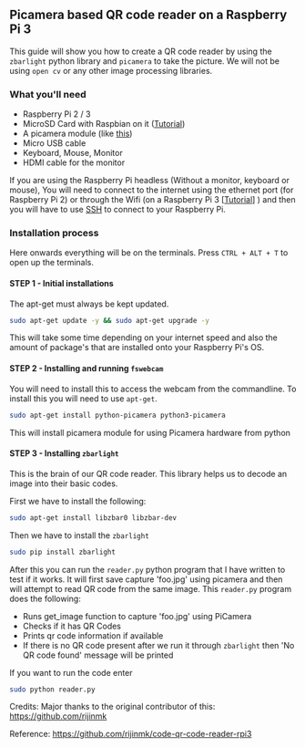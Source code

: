 ## Picamera based QR code reader on a Raspberry Pi 3

This guide will show you how to create a QR code reader by using the `zbarlight` python library and `picamera` to take the picture. We will not be using `open cv` or any other image processing libraries. 

### What you'll need

* Raspberry Pi 2 / 3
* MicroSD Card with Raspbian on it ([Tutorial](https://github.com/rijinmk/guide-to-install-any-os-terminal-rpi3))
* A picamera module (like [this](https://www.raspberrypi.org/products/camera-module-v2/))
* Micro USB cable
* Keyboard, Mouse, Monitor
* HDMI cable for the monitor

If you are using the Raspberry Pi headless (Without a monitor, keyboard or mouse), You will need to connect to the internet using the ethernet port (for Raspberry Pi 2) or through the Wifi (on a Raspberry Pi 3 [[Tutorial](https://github.com/rijinmk/guide-to-wifi-terminal-rpi3)] ) and then you will have to use [SSH](https://github.com/rijinmk/guide-to-ssh-rpi3) to connect to your Raspberry Pi. 

### Installation process 

Here onwards everything will be on the terminals. Press `CTRL + ALT + T` to open up the terminals. 

#### STEP 1 - Initial installations

 The apt-get must always be kept updated. 

```bash 
sudo apt-get update -y && sudo apt-get upgrade -y
```

This will take some time depending on your internet speed and also the amount of package's that are installed onto your Raspberry Pi's OS.

#### STEP 2 - Installing and running `fswebcam` 

You will need to install this to access the webcam from the commandline. To install this you will need to use `apt-get`. 

```bash
sudo apt-get install python-picamera python3-picamera
```

This will install picamera module for using Picamera hardware from python

 

#### STEP 3 - Installing `zbarlight`

This is the brain of our QR code reader. This library helps us to decode an image into their basic codes. 

First we have to install the following: 

```bash
sudo apt-get install libzbar0 libzbar-dev
```

Then we have to install the `zbarlight`

```bash 
sudo pip install zbarlight
```

After this you can run the `reader.py` python program that I have written to test if it works. It will first save capture 'foo.jpg' using picamera and then will attempt to read QR code from the same image.
This `reader.py` program does the following: 

* Runs get_image function to capture 'foo.jpg' using PiCamera
* Checks if it has QR Codes 
* Prints qr code information if available
* If there is no QR code present after we run it through `zbarlight` then 'No QR code found' message will be printed 


If you want to run the code enter

```bash
sudo python reader.py
```

Credits:
Major thanks to the original contributor of this:
https://github.com/rijinmk

Reference:
https://github.com/rijinmk/code-qr-code-reader-rpi3



